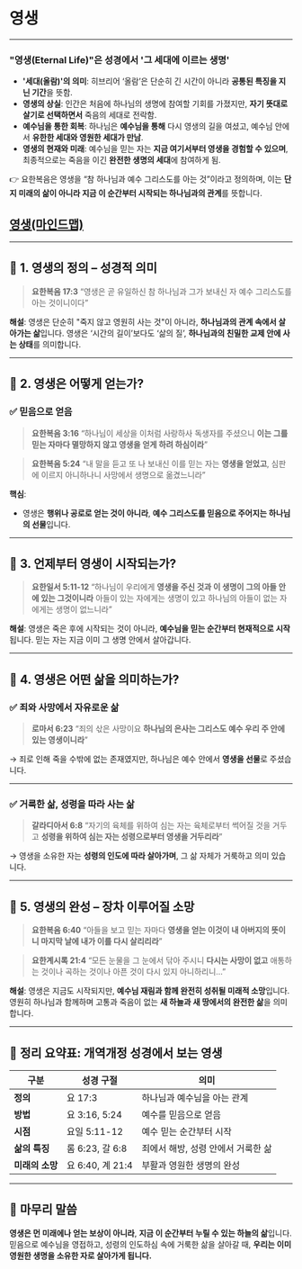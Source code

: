 # 영생
---
### **"영생(Eternal Life)"은 성경에서 '그 세대에 이르는 생명'**

* **'세대(올람)'의 의미**: 히브리어 ‘올람’은 단순히 긴 시간이 아니라 **공통된 특징을 지닌 기간**을 뜻함.
* **영생의 상실**: 인간은 처음에 하나님의 생명에 참여할 기회를 가졌지만, **자기 뜻대로 살기로 선택하면서** 죽음의 세대로 전락함.
* **예수님을 통한 회복**: 하나님은 **예수님을 통해** 다시 영생의 길을 여셨고, 예수님 안에서 **유한한 세대와 영원한 세대가 만남**.
* **영생의 현재와 미래**: 예수님을 믿는 자는 **지금 여기서부터 영생을 경험할 수 있으며**, 최종적으로는 죽음을 이긴 **완전한 생명의 세대**에 참여하게 됨.

👉 요한복음은 영생을 “참 하나님과 예수 그리스도를 아는 것”이라고 정의하며, 이는 **단지 미래의 삶이 아니라 지금 이 순간부터 시작되는 하나님과의 관계**를 뜻합니다.

## [영생(마인드맵)](https://notebooklm.google.com/notebook/6a77a7d6-afc8-4a24-b26f-7c07a4bff691)

---

## 🔷 1. **영생의 정의 – 성경적 의미**

> **요한복음 17:3**
> “영생은 곧 유일하신 참 하나님과 그가 보내신 자 예수 그리스도를 아는 것이니이다”

**해설**:
영생은 단순히 "죽지 않고 영원히 사는 것"이 아니라, **하나님과의 관계 속에서 살아가는 삶**입니다.
영생은 ‘시간의 길이’보다도 ‘삶의 질’, **하나님과의 친밀한 교제 안에 사는 상태**를 의미합니다.

---

## 🔷 2. **영생은 어떻게 얻는가?**

### ✅ 믿음으로 얻음

> **요한복음 3:16**
> “하나님이 세상을 이처럼 사랑하사 독생자를 주셨으니 **이는 그를 믿는 자마다 멸망하지 않고 영생을 얻게 하려 하심이라**”

> **요한복음 5:24**
> “내 말을 듣고 또 나 보내신 이를 믿는 자는 **영생을 얻었고**, 심판에 이르지 아니하나니 사망에서 생명으로 옮겼느니라”

**핵심**:

* 영생은 **행위나 공로로 얻는 것이 아니라**, **예수 그리스도를 믿음으로 주어지는 하나님의 선물**입니다.

---

## 🔷 3. **언제부터 영생이 시작되는가?**

> **요한일서 5:11-12**
> “하나님이 우리에게 **영생을 주신 것과 이 생명이 그의 아들 안에 있는 그것이니라**
> 아들이 있는 자에게는 생명이 있고 하나님의 아들이 없는 자에게는 생명이 없느니라”

**해설**:
영생은 죽은 후에 시작되는 것이 아니라, **예수님을 믿는 순간부터 현재적으로 시작**됩니다. 믿는 자는 지금 이미 그 생명 안에서 살아갑니다.

---

## 🔷 4. **영생은 어떤 삶을 의미하는가?**

### ✅ 죄와 사망에서 자유로운 삶

> **로마서 6:23**
> “죄의 삯은 사망이요 **하나님의 은사는 그리스도 예수 우리 주 안에 있는 영생이니라**”

→ 죄로 인해 죽을 수밖에 없는 존재였지만, 하나님은 예수 안에서 **영생을 선물**로 주셨습니다.

---

### ✅ 거룩한 삶, 성령을 따라 사는 삶

> **갈라디아서 6:8**
> “자기의 육체를 위하여 심는 자는 육체로부터 썩어질 것을 거두고 **성령을 위하여 심는 자는 성령으로부터 영생을 거두리라**”

→ 영생을 소유한 자는 **성령의 인도에 따라 살아가며**, 그 삶 자체가 거룩하고 의미 있습니다.

---

## 🔷 5. **영생의 완성 – 장차 이루어질 소망**

> **요한복음 6:40**
> “아들을 보고 믿는 자마다 **영생을 얻는 이것이 내 아버지의 뜻이니 마지막 날에 내가 이를 다시 살리리라**”

> **요한계시록 21:4**
> “모든 눈물을 그 눈에서 닦아 주시니 **다시는 사망이 없고** 애통하는 것이나 곡하는 것이나 아픈 것이 다시 있지 아니하리니…”

**해설**:
영생은 지금도 시작되지만, **예수님 재림과 함께 완전히 성취될 미래적 소망**입니다.
영원히 하나님과 함께하며 고통과 죽음이 없는 **새 하늘과 새 땅에서의 완전한 삶**을 의미합니다.

---

## 🔶 정리 요약표: 개역개정 성경에서 보는 영생

| 구분         | 성경 구절          | 의미                   |
| ---------- | -------------- | -------------------- |
| **정의**     | 요 17:3         | 하나님과 예수님을 아는 관계      |
| **방법**     | 요 3:16, 5:24   | 예수를 믿음으로 얻음          |
| **시점**     | 요일 5:11-12     | 예수 믿는 순간부터 시작        |
| **삶의 특징**  | 롬 6:23, 갈 6:8  | 죄에서 해방, 성령 안에서 거룩한 삶 |
| **미래의 소망** | 요 6:40, 계 21:4 | 부활과 영원한 생명의 완성       |

---

## 📌 마무리 말씀

**영생은 먼 미래에나 얻는 보상이 아니라**,
**지금 이 순간부터 누릴 수 있는 하늘의 삶**입니다.
믿음으로 예수님을 영접하고, 성령의 인도하심 속에 거룩한 삶을 살아갈 때,
**우리는 이미 영원한 생명을 소유한 자로 살아가게 됩니다.**
